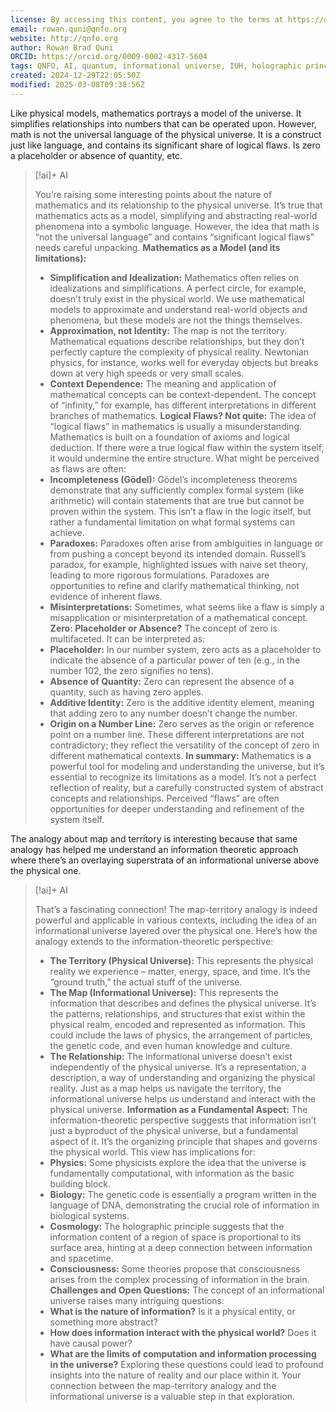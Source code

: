 ```yaml
---
license: By accessing this content, you agree to the terms at https://qnfo.org/LICENSE
email: rowan.quni@qnfo.org
website: http://qnfo.org
author: Rowan Brad Quni
ORCID: https://orcid.org/0009-0002-4317-5604
tags: QNFO, AI, quantum, informational universe, IUH, holographic principle
created: 2024-12-29T22:05:50Z
modified: 2025-03-08T09:38:56Z
---
```


Like physical models, mathematics portrays a model of the universe. It simplifies relationships into numbers that can be operated upon. However, math is not the universal language of the physical universe. It is a construct just like language, and contains its significant share of logical flaws. Is zero a placeholder or absence of quantity, etc.

> [!ai]+ AI
>
> You’re raising some interesting points about the nature of mathematics and its relationship to the physical universe. It’s true that mathematics acts as a model, simplifying and abstracting real-world phenomena into a symbolic language. However, the idea that math is “not the universal language” and contains “significant logical flaws” needs careful unpacking.
> **Mathematics as a Model (and its limitations):**
> - **Simplification and Idealization:** Mathematics often relies on idealizations and simplifications. A perfect circle, for example, doesn’t truly exist in the physical world. We use mathematical models to approximate and understand real-world objects and phenomena, but these models are not the things themselves.
> - **Approximation, not Identity:** The map is not the territory. Mathematical equations describe relationships, but they don’t perfectly capture the complexity of physical reality. Newtonian physics, for instance, works well for everyday objects but breaks down at very high speeds or very small scales.
> - **Context Dependence:** The meaning and application of mathematical concepts can be context-dependent. The concept of “infinity,” for example, has different interpretations in different branches of mathematics.
> **Logical Flaws? Not quite:**
> The idea of “logical flaws” in mathematics is usually a misunderstanding. Mathematics is built on a foundation of axioms and logical deduction. If there were a true logical flaw within the system itself, it would undermine the entire structure. What might be perceived as flaws are often:
> - **Incompleteness (Gödel):** Gödel’s incompleteness theorems demonstrate that any sufficiently complex formal system (like arithmetic) will contain statements that are true but cannot be proven within the system. This isn’t a flaw in the logic itself, but rather a fundamental limitation on what formal systems can achieve.
> - **Paradoxes:** Paradoxes often arise from ambiguities in language or from pushing a concept beyond its intended domain. Russell’s paradox, for example, highlighted issues with naive set theory, leading to more rigorous formulations. Paradoxes are opportunities to refine and clarify mathematical thinking, not evidence of inherent flaws.
> - **Misinterpretations:** Sometimes, what seems like a flaw is simply a misapplication or misinterpretation of a mathematical concept.
> **Zero: Placeholder or Absence?**
> The concept of zero is multifaceted. It can be interpreted as:
> - **Placeholder:** In our number system, zero acts as a placeholder to indicate the absence of a particular power of ten (e.g., in the number 102, the zero signifies no tens).
> - **Absence of Quantity:** Zero can represent the absence of a quantity, such as having zero apples.
> - **Additive Identity:** Zero is the additive identity element, meaning that adding zero to any number doesn’t change the number.
> - **Origin on a Number Line:** Zero serves as the origin or reference point on a number line.
> These different interpretations are not contradictory; they reflect the versatility of the concept of zero in different mathematical contexts.
> **In summary:** Mathematics is a powerful tool for modeling and understanding the universe, but it’s essential to recognize its limitations as a model. It’s not a perfect reflection of reality, but a carefully constructed system of abstract concepts and relationships. Perceived “flaws” are often opportunities for deeper understanding and refinement of the system itself.

The analogy about map and territory is interesting because that same analogy has helped me understand an information theoretic approach where there’s an overlaying superstrata of an informational universe above the physical one.

> [!ai]+ AI
>
> That’s a fascinating connection! The map-territory analogy is indeed powerful and applicable in various contexts, including the idea of an informational universe layered over the physical one.
> Here’s how the analogy extends to the information-theoretic perspective:
> - **The Territory (Physical Universe):** This represents the physical reality we experience – matter, energy, space, and time. It’s the “ground truth,” the actual stuff of the universe.
> - **The Map (Informational Universe):** This represents the information that describes and defines the physical universe. It’s the patterns, relationships, and structures that exist within the physical realm, encoded and represented as information. This could include the laws of physics, the arrangement of particles, the genetic code, and even human knowledge and culture.
> - **The Relationship:** The informational universe doesn’t exist independently of the physical universe. It’s a representation, a description, a way of understanding and organizing the physical reality. Just as a map helps us navigate the territory, the informational universe helps us understand and interact with the physical universe.
> **Information as a Fundamental Aspect:**
> The information-theoretic perspective suggests that information isn’t just a byproduct of the physical universe, but a fundamental aspect of it. It’s the organizing principle that shapes and governs the physical world. This view has implications for:
> - **Physics:** Some physicists explore the idea that the universe is fundamentally computational, with information as the basic building block.
> - **Biology:** The genetic code is essentially a program written in the language of DNA, demonstrating the crucial role of information in biological systems.
> - **Cosmology:** The holographic principle suggests that the information content of a region of space is proportional to its surface area, hinting at a deep connection between information and spacetime.
> - **Consciousness:** Some theories propose that consciousness arises from the complex processing of information in the brain.
> **Challenges and Open Questions:**
> The concept of an informational universe raises many intriguing questions:
> - **What is the nature of information?** Is it a physical entity, or something more abstract?
> - **How does information interact with the physical world?** Does it have causal power?
> - **What are the limits of computation and information processing in the universe?**
> Exploring these questions could lead to profound insights into the nature of reality and our place within it. Your connection between the map-territory analogy and the informational universe is a valuable step in that exploration.
